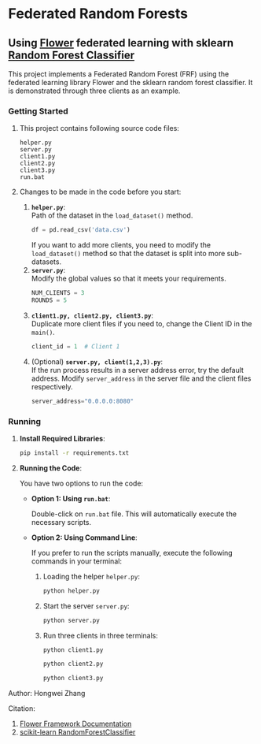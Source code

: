 # Federated Random Forests
## Using [Flower](https://flower.dev/docs/framework/index.html) federated learning with sklearn [Random Forest Classifier](https://scikit-learn.org/stable/modules/generated/sklearn.ensemble.RandomForestClassifier.html) 
This project implements a Federated Random Forest (FRF) using the federated learning library Flower and the sklearn random forest classifier. It is demonstrated through three clients as an example.


### Getting Started
1. This project contains following source code files:
    ```
    helper.py
    server.py
    client1.py
    client2.py
    client3.py
    run.bat
    ```

2. Changes to be made in the code before you start:

   1. **`helper.py`**:  
    Path of the dataset in the `load_dataset()` method.
      ```python
      df = pd.read_csv('data.csv')
      ```
      If you want to add more clients, you need to modify the `load_dataset()` method so that the dataset is split into more sub-datasets.
   2. **`server.py`**:  
    Modify the global values so that it meets your requirements.
      ```python
      NUM_CLIENTS = 3
      ROUNDS = 5
      ```
   3. **`client1.py, client2.py, client3.py`**:  
    Duplicate more client files if you need to, change the Client ID in the `main()`.
      ```python
      client_id = 1  # Client 1
      ```
   4. (Optional) **`server.py, client(1,2,3).py`**:   
    If the run process results in a server address error, try the default address. Modify `server_address` in the server file and the client files respectively.
      ```python
      server_address="0.0.0.0:8080"
      ```
   
    


### Running

1. **Install Required Libraries**:
   ```bash
   pip install -r requirements.txt
   ```
2. **Running the Code**:

    You have two options to run the code:

   - **Option 1: Using `run.bat`**:

     Double-click on `run.bat` file. This will automatically execute the necessary scripts.

   - **Option 2: Using Command Line**:

     If you prefer to run the scripts manually, execute the following commands in your terminal:

     1. Loading the helper `helper.py`:
        ```bash
        python helper.py
        ```
     2. Start the server `server.py`:
        ```bash
        python server.py
        ```
     3. Run three clients in three terminals:
        ```bash
        python client1.py
        ```
        ```bash
        python client2.py
        ```
        ```bash
        python client3.py
        ```



Author: Hongwei Zhang

Citation:   
1. [Flower Framework Documentation](https://flower.dev/docs/framework/index.html)   
2. [scikit-learn RandomForestClassifier](https://scikit-learn.org/stable/modules/generated/sklearn.ensemble.RandomForestClassifier.html)